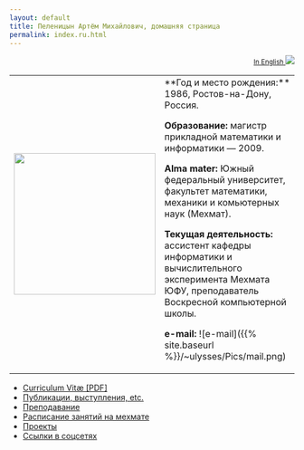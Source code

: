 ```yaml
---
layout: default
title: Пеленицын Артём Михайлович, домашняя страница
permalink: index.ru.html
---
```

<div align="right"><small><a href="{{% site.baseurl %}}index.en.html">In English <img src="/~ulysses/Pics/en.png" /></a></small></div>
<table cellspacing="6px">
	<tr>
	<td width="25%">
		<img src="/~ulysses/Pics/Brazil-2014.jpg" height="250" valign border="0" />
	</td>
	<td valign="top">
**Год и место рождения:** 1986, Ростов-на-Дону, Россия.

**Образование:** магистр прикладной математики и информатики — 2009.

**Alma mater:** Южный федеральный университет, факультет математики, механики и комьютерных наук (Мехмат).

**Текущая деятельность:** ассистент кафедры информатики и вычислительного эксперимента Мехмата ЮФУ, преподаватель Воскресной компьютерной школы.

**e-mail:** ![e-mail]({{% site.baseurl %}}/~ulysses/Pics/mail.png)
</td>
</table>

* [Curriculum Vitæ \[PDF\]](/~ulysses/cv.pdf)
* [Публикации, выступления, etc.](/~ulysses/papers.html)
* [Преподавание](/~ulysses/teaching)
* [Расписание занятий на мехмате](/~ulysses/timetable.html)
* [Проекты](/~ulysses/projects)
* [Ссылки в соцсетях](/~ulysses/links.html)
